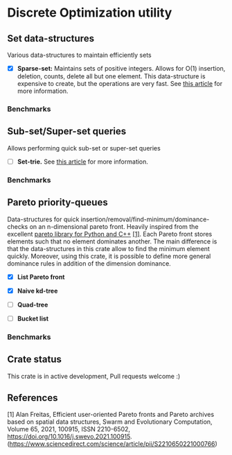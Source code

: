# Discrete Optimization utility



## Set data-structures

Various data-structures to maintain efficiently sets

 - [X] **Sparse-set:** Maintains sets of positive integers. Allows for O(1) insertion, deletion, counts, delete all but one element. This data-structure is expensive to create, but the operations are very fast. See [this article](https://hal.archives-ouvertes.fr/hal-01339250/document) for more information.

### Benchmarks



## Sub-set/Super-set queries

Allows performing quick sub-set or super-set queries

 - [ ] **Set-trie.** See [this article](https://hal.inria.fr/hal-01506780/document) for more information.

### Benchmarks



## Pareto priority-queues

Data-structures for quick insertion/removal/find-minimum/dominance-checks on an n-dimensional pareto front.
Heavily inspired from the excellent [pareto library for Python and C++](https://github.com/alandefreitas/pareto) [[1]](#1). Each Pareto front stores elements such that no element dominates another. The main
difference is that the data-structures in this crate allow to find the minimum element quickly.
Moreover, using this crate, it is possible to define more general dominance rules in addition of
the dimension dominance.

 - [X] **List Pareto front**
 - [X] **Naive kd-tree**
 - [ ] **Quad-tree**
 - [ ] **Bucket list**


### Benchmarks



## Crate status

This crate is in active development, Pull requests welcome :)

## References

<a id="1">[1]</a> Alan Freitas,
Efficient user-oriented Pareto fronts and Pareto archives based on spatial data structures,
Swarm and Evolutionary Computation,
Volume 65,
2021,
100915,
ISSN 2210-6502,
https://doi.org/10.1016/j.swevo.2021.100915.
(https://www.sciencedirect.com/science/article/pii/S2210650221000766)
